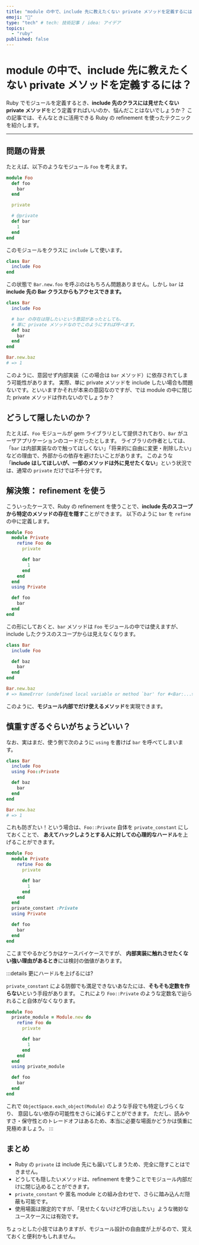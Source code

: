 ```yaml
---
title: "module の中で、include 先に教えたくない private メソッドを定義するには？"
emoji: "🐫"
type: "tech" # tech: 技術記事 / idea: アイデア
topics:
  - "ruby"
published: false
---
```


# module の中で、include 先に教えたくない private メソッドを定義するには？

Ruby でモジュールを定義するとき、**include 先のクラスには見せたくない private メソッド**をどう定義すればいいのか、悩んだことはないでしょうか？
この記事では、そんなときに活用できる Ruby の refinement を使ったテクニックを紹介します。

---

## 問題の背景

たとえば、以下のようなモジュール `Foo` を考えます。

```ruby
module Foo
  def foo
    bar
  end

  private

  # @private
  def bar
    1
  end
end
```

このモジュールをクラスに `include` して使います。

```ruby
class Bar
  include Foo
end
```

この状態で `Bar.new.foo` を呼ぶのはもちろん問題ありません。しかし `bar` は **include 先の Bar クラスからもアクセスできます。**

```ruby
class Bar
  include Foo

  # bar の存在は隠したいという意図があったとしても、
  # 単に private メソッドなのでこのようにすれば呼べます。
  def baz
    bar
  end
end

Bar.new.baz
# => 1
```

このように、意図せず内部実装（この場合は `bar` メソッド）に依存されてしまう可能性があります。
実際、単に private メソッドを include したい場合も問題ないです。といいますかそれが本来の意図なのですが、では module の中に閉じた private メソッドは作れないのでしょうか？

## どうして隠したいのか？

たとえば、`Foo` モジュールが gem ライブラリとして提供されており、`Bar` がユーザアプリケーションのコードだったとします。
ライブラリの作者としては、「`bar` は内部実装なので触ってほしくない」「将来的に自由に変更・削除したい」などの理由で、外部からの依存を避けたいことがあります。
このような「**include はしてほしいが、一部のメソッドは外に見せたくない**」という状況では、通常の `private` だけでは不十分です。

## 解決策： refinement を使う

こういったケースで、Ruby の refinement を使うことで、**include 先のスコープから特定のメソッドの存在を隠す**ことができます。
以下のように `bar` を `refine` の中に定義します。

```ruby
module Foo
  module Private
    refine Foo do
      private

      def bar
        1
      end
    end
  end
  using Private

  def foo
    bar
  end
end
```

この形にしておくと、`bar` メソッドは `Foo` モジュールの中では使えますが、include したクラスのスコープからは見えなくなります。

```ruby
class Bar
  include Foo

  def baz
    bar
  end
end

Bar.new.baz
# => NameError (undefined local variable or method `bar' for #<Bar:...>)
```

このように、**モジュール内部でだけ使えるメソッド**を実現できます。

## 慎重すぎるぐらいがちょうどいい？

なお、実はまだ、使う側で次のように `using` を書けば `bar` を呼べてしまいます。

```ruby
class Bar
  include Foo
  using Foo::Private

  def baz
    bar
  end
end

Bar.new.baz
# => 1
```

これも防ぎたい！という場合は、`Foo::Private` 自体を `private_constant` にしておくことで、
**あえてハックしようとする人に対しての心理的なハードル**を上げることができます。

```ruby
module Foo
  module Private
    refine Foo do
      private

      def bar
        1
      end
    end
  end
  private_constant :Private
  using Private

  def foo
    bar
  end
end
```

ここまでやるかどうかはケースバイケースですが、
**内部実装に触れさせたくない強い理由があるとき**には検討の価値があります。

:::details 更にハードルを上げるには?

`private_constant` による防御でも満足できないあなたには、**そもそも定数を作らない**という手段があります。
これにより `Foo::Private` のような定数名で辿られること自体がなくなります。

```ruby
module Foo
  private_module = Module.new do
    refine Foo do
      private

      def bar
        1
      end
    end
  end
  using private_module

  def foo
    bar
  end
end
```

これで `ObjectSpace.each_object(Module)` のような手段でも特定しづらくなり、
意図しない依存の可能性をさらに減らすことができます。
ただし、読みやすさ・保守性とのトレードオフはあるため、本当に必要な場面かどうかは慎重に見極めましょう。
:::


## まとめ

* Ruby の `private` は include 先にも届いてしまうため、完全に隠すことはできません。
* どうしても隠したいメソッドは、refinement を使うことでモジュール内部だけに閉じ込めることができます。
* `private_constant` や 匿名 module との組み合わせで、さらに踏み込んだ隠蔽も可能です。
* 使用場面は限定的ですが、「見せたくないけど呼び出したい」ような微妙なユースケースには有効です。

ちょっとした小技ではありますが、モジュール設計の自由度が上がるので、覚えておくと便利かもしれません。

